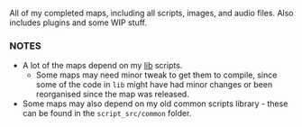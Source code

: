 All of my completed maps, including all scripts, images, and audio files.
Also includes plugins and some WIP stuff.


### NOTES
- A lot of the maps depend on my [lib](https://github.com/cmann1/DustScripts) scripts.
	- Some maps may need minor tweak to get them to compile, since some of the code in `lib` might have had minor changes or been reorganised since the map was released.
- Some maps may also depend on my old common scripts library - these can be found in the `script_src/common` folder.
